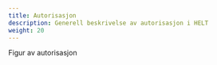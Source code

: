 ```yaml
---
title: Autorisasjon
description: Generell beskrivelse av autorisasjon i HELT
weight: 20
---
```


Figur av autorisasjon
